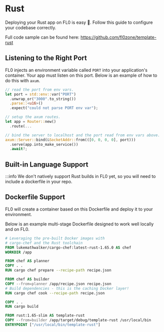 ---
---

# Rust

Deploying your Rust app on FL0 is easy 🦀. Follow this guide to configure your codebase correctly.

Full code sample can be found here: https://github.com/fl0zone/template-rust

## Listening to the Right Port

FL0 injects an environment variable called `PORT` into your application's container. Your app must listen on this port. Below is an example of how to do this with `axum`.

```rust title=src/main.rs
// read the port from env vars.
let port = std::env::var("PORT")
  .unwrap_or("3000".to_string())
  .parse::<u16>()
  .expect("could not parse PORT env var");

// setup the axum routes.
let app = Router::new()
  .route(...

// bind the server to localhost and the port read from env vars above.
axum::Server::bind(&SocketAddr::from(([0, 0, 0, 0], port)))
  .serve(app.into_make_service())
  .await?;

```

## Built-in Language Support

:::info We don't natively support Rust builds in FL0 yet, so you will need to include a dockerfile in your repo.

## Dockerfile Support

FL0 will create a container based on this Dockerfile and deploy it to your environment.

Below is an example multi-stage Dockerfile designed to work well locally and on FL0.

```dockerfile title=Dockerfile
# Leveraging the pre-built Docker images with 
# cargo-chef and the Rust toolchain
FROM lukemathwalker/cargo-chef:latest-rust-1.65.0 AS chef
WORKDIR /app

FROM chef AS planner
COPY . .
RUN cargo chef prepare --recipe-path recipe.json

FROM chef AS builder
COPY --from=planner /app/recipe.json recipe.json
# Build dependencies - this is the caching Docker layer!
RUN cargo chef cook --recipe-path recipe.json

COPY . .
RUN cargo build 

FROM rust:1.65-slim AS template-rust
COPY --from=builder /app/target/debug/template-rust /usr/local/bin
ENTRYPOINT ["/usr/local/bin/template-rust"]
```


